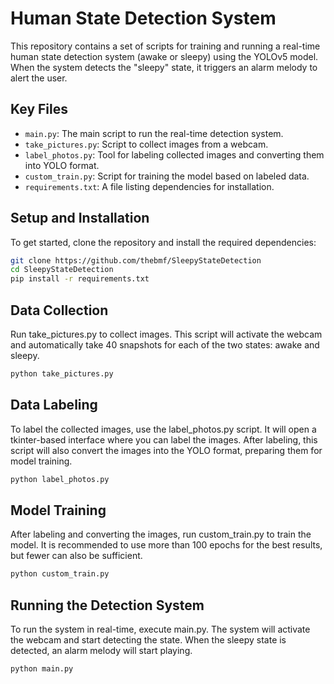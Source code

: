 # Human State Detection System

This repository contains a set of scripts for training and running a real-time human state detection system (awake or sleepy) using the YOLOv5 model. When the system detects the "sleepy" state, it triggers an alarm melody to alert the user.

## Key Files

- `main.py`: The main script to run the real-time detection system.
- `take_pictures.py`: Script to collect images from a webcam.
- `label_photos.py`: Tool for labeling collected images and converting them into YOLO format.
- `custom_train.py`: Script for training the model based on labeled data.
- `requirements.txt`: A file listing dependencies for installation.

## Setup and Installation

To get started, clone the repository and install the required dependencies:

```bash
git clone https://github.com/thebmf/SleepyStateDetection
cd SleepyStateDetection
pip install -r requirements.txt
```

## Data Collection

Run take_pictures.py to collect images. This script will activate the webcam and automatically take 40 snapshots for each of the two states: awake and sleepy.

```bash
python take_pictures.py
```

## Data Labeling

To label the collected images, use the label_photos.py script. It will open a tkinter-based interface where you can label the images. After labeling, this script will also convert the images into the YOLO format, preparing them for model training.

```bash
python label_photos.py
```

## Model Training

After labeling and converting the images, run custom_train.py to train the model. It is recommended to use more than 100 epochs for the best results, but fewer can also be sufficient.

```bash
python custom_train.py
```

## Running the Detection System

To run the system in real-time, execute main.py. The system will activate the webcam and start detecting the state. When the sleepy state is detected, an alarm melody will start playing.

```bash
python main.py
```
